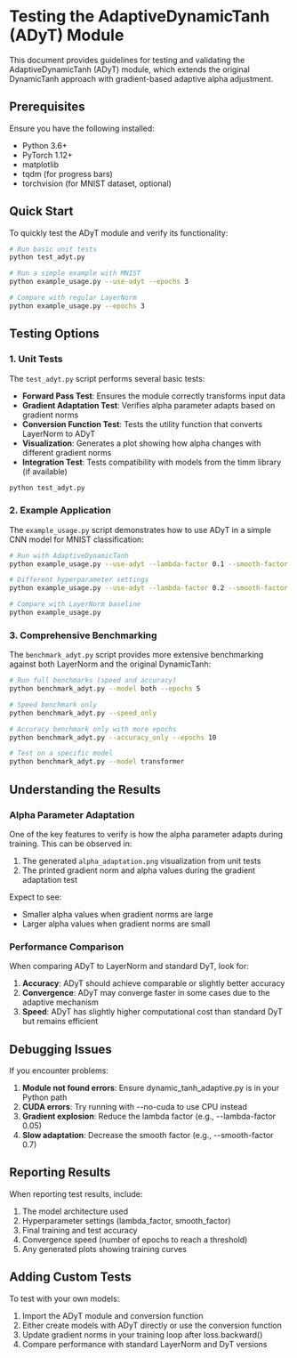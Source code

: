 # Testing the AdaptiveDynamicTanh (ADyT) Module

This document provides guidelines for testing and validating the AdaptiveDynamicTanh (ADyT) module, which extends the original DynamicTanh approach with gradient-based adaptive alpha adjustment.

## Prerequisites

Ensure you have the following installed:
- Python 3.6+
- PyTorch 1.12+
- matplotlib
- tqdm (for progress bars)
- torchvision (for MNIST dataset, optional)

## Quick Start

To quickly test the ADyT module and verify its functionality:

```bash
# Run basic unit tests
python test_adyt.py

# Run a simple example with MNIST
python example_usage.py --use-adyt --epochs 3

# Compare with regular LayerNorm
python example_usage.py --epochs 3
```

## Testing Options

### 1. Unit Tests

The `test_adyt.py` script performs several basic tests:

- **Forward Pass Test**: Ensures the module correctly transforms input data
- **Gradient Adaptation Test**: Verifies alpha parameter adapts based on gradient norms
- **Conversion Function Test**: Tests the utility function that converts LayerNorm to ADyT
- **Visualization**: Generates a plot showing how alpha changes with different gradient norms
- **Integration Test**: Tests compatibility with models from the timm library (if available)

```bash
python test_adyt.py
```

### 2. Example Application

The `example_usage.py` script demonstrates how to use ADyT in a simple CNN model for MNIST classification:

```bash
# Run with AdaptiveDynamicTanh
python example_usage.py --use-adyt --lambda-factor 0.1 --smooth-factor 0.9

# Different hyperparameter settings
python example_usage.py --use-adyt --lambda-factor 0.2 --smooth-factor 0.8

# Compare with LayerNorm baseline
python example_usage.py
```

### 3. Comprehensive Benchmarking

The `benchmark_adyt.py` script provides more extensive benchmarking against both LayerNorm and the original DynamicTanh:

```bash
# Run full benchmarks (speed and accuracy)
python benchmark_adyt.py --model both --epochs 5

# Speed benchmark only
python benchmark_adyt.py --speed_only

# Accuracy benchmark only with more epochs
python benchmark_adyt.py --accuracy_only --epochs 10

# Test on a specific model
python benchmark_adyt.py --model transformer
```

## Understanding the Results

### Alpha Parameter Adaptation

One of the key features to verify is how the alpha parameter adapts during training. This can be observed in:

1. The generated `alpha_adaptation.png` visualization from unit tests
2. The printed gradient norm and alpha values during the gradient adaptation test

Expect to see:
- Smaller alpha values when gradient norms are large
- Larger alpha values when gradient norms are small

### Performance Comparison

When comparing ADyT to LayerNorm and standard DyT, look for:

1. **Accuracy**: ADyT should achieve comparable or slightly better accuracy
2. **Convergence**: ADyT may converge faster in some cases due to the adaptive mechanism
3. **Speed**: ADyT has slightly higher computational cost than standard DyT but remains efficient

## Debugging Issues

If you encounter problems:

1. **Module not found errors**: Ensure dynamic_tanh_adaptive.py is in your Python path
2. **CUDA errors**: Try running with --no-cuda to use CPU instead
3. **Gradient explosion**: Reduce the lambda factor (e.g., --lambda-factor 0.05)
4. **Slow adaptation**: Decrease the smooth factor (e.g., --smooth-factor 0.7)

## Reporting Results

When reporting test results, include:

1. The model architecture used
2. Hyperparameter settings (lambda_factor, smooth_factor)
3. Final training and test accuracy
4. Convergence speed (number of epochs to reach a threshold)
5. Any generated plots showing training curves

## Adding Custom Tests

To test with your own models:

1. Import the ADyT module and conversion function
2. Either create models with ADyT directly or use the conversion function
3. Update gradient norms in your training loop after loss.backward()
4. Compare performance with standard LayerNorm and DyT versions 